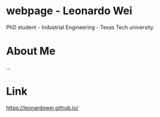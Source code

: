 # webpage - Leonardo Wei
PhD student - Industrial Engineering - Texas Tech university.

# About Me
...

# Link
https://leonardowei.github.io/